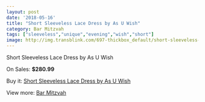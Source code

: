 ```yaml
---
layout: post
date: '2018-05-16'
title: "Short Sleeveless Lace Dress by As U Wish"
category: Bar Mitzvah
tags: ["sleeveless","unique","evening","wish","short"]
image: http://img.transblink.com/697-thickbox_default/short-sleeveless-lace-dress-by-as-u-wish.jpg
---
```

Short Sleeveless Lace Dress by As U Wish

On Sales: **$280.99**
<a href="https://www.transblink.com/en/bar-mitzvah/193-short-sleeveless-lace-dress-by-as-u-wish.html"><amp-img layout="responsive" width="600" height="600" src="//img.transblink.com/697-thickbox_default/short-sleeveless-lace-dress-by-as-u-wish.jpg" alt="Short Sleeveless Lace Dress by As U Wish 0" /></a>
<a href="https://www.transblink.com/en/bar-mitzvah/193-short-sleeveless-lace-dress-by-as-u-wish.html"><amp-img layout="responsive" width="600" height="600" src="//img.transblink.com/699-thickbox_default/short-sleeveless-lace-dress-by-as-u-wish.jpg" alt="Short Sleeveless Lace Dress by As U Wish 1" /></a>
<a href="https://www.transblink.com/en/bar-mitzvah/193-short-sleeveless-lace-dress-by-as-u-wish.html"><amp-img layout="responsive" width="600" height="600" src="//img.transblink.com/698-thickbox_default/short-sleeveless-lace-dress-by-as-u-wish.jpg" alt="Short Sleeveless Lace Dress by As U Wish 2" /></a>

Buy it: [Short Sleeveless Lace Dress by As U Wish](https://www.transblink.com/en/bar-mitzvah/193-short-sleeveless-lace-dress-by-as-u-wish.html "Short Sleeveless Lace Dress by As U Wish")

View more: [Bar Mitzvah](https://www.transblink.com/en/2-bar-mitzvah "Bar Mitzvah")